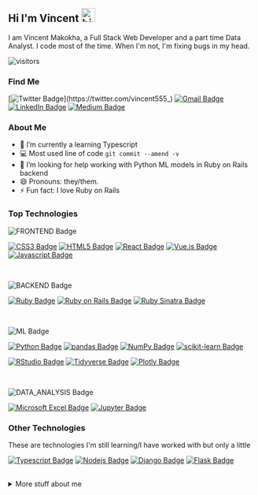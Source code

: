 ## Hi I'm Vincent <img src="https://user-images.githubusercontent.com/1303154/88677602-1635ba80-d120-11ea-84d8-d263ba5fc3c0.gif" width="28px" height="28px" alt="hi">

I am Vincent Makokha, a Full Stack Web Developer and a part time Data Analyst. I code most of the time. When I'm not, I'm fixing bugs in my head.

![visitors](https://visitor-badge.glitch.me/badge?page_id=vincexiv.vincexiv)


### Find Me

[![Twitter Badge](https://img.shields.io/badge/-vincent555__-1ca0f1?style=flat&labelColor=1ca0f1&logo=twitter&logoColor=white&link=https://twitter.com/vincent555_)](https://twitter.com/vincent555_) [![Gmail Badge](https://img.shields.io/badge/-makokhavomondi@gmail.com-EA4335?style=flat&labelColor=EA4335&logo=gmail&logoColor=white)](mailto:makokhavomondi@gmail.com) [![LinkedIn Badge](https://img.shields.io/badge/-vincent_makokha-0A66C2?style=flat&labelColor=0A66C2&logo=linkedin&logoColor=white)](https://www.linkedin.com/in/vincent-makokha/) [![Medium Badge](https://img.shields.io/badge/-makokha_omondi-000000?style=flat&labelColor=000000&logo=medium&logoColor=white)](https://medium.com/@vincent.makokha)

### About Me

- 🔭 I’m currently a learning Typescript
- :computer: Most used line of code `git commit --amend -v`
- 🤔 I’m looking for help working with Python ML models in Ruby on Rails backend
- 😄 Pronouns: they/them.
- ⚡ Fun fact: I love Ruby on Rails

### Top Technologies

<!-- TODO: Make technologies links takes you to repositories -->
![FRONTEND Badge](https://img.shields.io/badge/-FRONT_END-white?style=for-the-badge&labelColor=WHITE)
<br />

[![CSS3 Badge](https://img.shields.io/badge/-CSS-1572B6?style=for-the-badge&labelColor=black&logo=css3&logoColor=1572B6)](#) [![HTML5 Badge](https://img.shields.io/badge/-HTML-E34F26?style=for-the-badge&labelColor=black&logo=html5&logoColor=E34F26)](#)   [![React Badge](https://img.shields.io/badge/-React_Js-61DBFB?style=for-the-badge&labelColor=black&logo=react&logoColor=61DBFB)](#)  [![Vue.js Badge](https://img.shields.io/badge/-Vue_Js-4FC08D?style=for-the-badge&labelColor=black&logo=vuedotjs&logoColor=4FC08D)](#)  [![Javascript Badge](https://img.shields.io/badge/-Javascript-F0DB4F?style=for-the-badge&labelColor=black&logo=javascript&logoColor=F0DB4F)](#)

<br />

![BACKEND Badge](https://img.shields.io/badge/-BACK_END-white?style=for-the-badge&labelColor=WHITE)
<br />

[![Ruby Badge](https://img.shields.io/badge/-Ruby-CC342D?style=for-the-badge&labelColor=black&logo=ruby&logoColor=CC342D)](#)  [![Ruby on Rails Badge](https://img.shields.io/badge/-Ruby_on_Rails-CC0000?style=for-the-badge&labelColor=black&logo=rubyonrails&logoColor=CC0000)](#)  [![Ruby Sinatra Badge](https://img.shields.io/badge/-Sinatra-000000?style=for-the-badge&labelColor=black&logo=rubysinatra&logoColor=white)](#)

<br />

![ML Badge](https://img.shields.io/badge/-MACHINE_LEARNING-white?style=for-the-badge&labelColor=WHITE)
<br />

[![Python Badge](https://img.shields.io/badge/-Python-007acc?style=for-the-badge&labelColor=black&logo=python&logoColor=3776AB)](#)  [![pandas Badge](https://img.shields.io/badge/-Pandas-150458?style=for-the-badge&labelColor=black&logo=pandas&logoColor=150458)](#)  [![NumPy Badge](https://img.shields.io/badge/-NumPy-013243?style=for-the-badge&labelColor=black&logo=numpy&logoColor=013243)](#)  [![scikit-learn Badge](https://img.shields.io/badge/-SckikitLearn-F7931E?style=for-the-badge&labelColor=black&logo=scikitlearn&logoColor=F7931E)](#)

[![RStudio Badge](https://img.shields.io/badge/-R-75AADB?style=for-the-badge&labelColor=black&logo=rstudio&logoColor=75AADB)](#)  [![Tidyverse Badge](https://img.shields.io/badge/-Tydiverse-1A162D?style=for-the-badge&labelColor=black&logo=tidyverse&logoColor=#1A162D)](#)  [![Plotly Badge](https://img.shields.io/badge/-Plotly-3F4F75?style=for-the-badge&labelColor=black&logo=plotly&logoColor=3F4F75)](#)

<br />

![DATA_ANALYSIS Badge](https://img.shields.io/badge/-DATA_ANALYSIS-white?style=for-the-badge&labelColor=WHITE)
<br />

[![Microsoft Excel Badge](https://img.shields.io/badge/-Microsoft_Excel-217346?style=for-the-badge&labelColor=black&logo=microsoftexcel&logoColor=217346)](#) [![Jupyter Badge](https://img.shields.io/badge/-=Jupyter_Notebook-F37626?style=for-the-badge&labelColor=black&logo=jupyter&logoColor=F37626)](#)


### Other Technologies
These are technologies I'm still learning/I have worked with but only a little
<br />

[![Typescript Badge](https://img.shields.io/badge/-Typescript-3178C6?style=for-the-badge&labelColor=black&logo=typescript&logoColor=3178C6)](#)  [![Nodejs Badge](https://img.shields.io/badge/-NodeJs-3776AB?style=for-the-badge&labelColor=black&logo=node.js&logoColor=3776AB)](#)  [![Django Badge](https://img.shields.io/badge/-Django-092E20?style=for-the-badge&labelColor=black&logo=django&logoColor=092E20)](#)  [![Flask Badge](https://img.shields.io/badge/-Flask-000000?style=for-the-badge&labelColor=black&logo=flask&logoColor=white)](#)  

<br />

<details>
<summary>
  More stuff about me
</summary>

<br >


#### Github Stats

![Vincent's github stats](https://github-readme-stats.vercel.app/api?username=vincexiv&count_private=true&theme=tokyonight&hide=contribs,prs)
  

<!-- #### My Github stats

![Vincent's GitHub stats](https://github-readme-stats.vercel.app/api?username=vincexiv&show_icons=true&theme=tokyonight) -->

#### Most Used Languages

[![Top Langs](https://github-readme-stats.vercel.app/api/top-langs/?username=vincexiv&layout=compact&theme=tokyonight&hide=html)](https://github.com/anuraghazra/github-readme-stats)

> **Note** Top languages is only a metric of the languages my public code consists of and doesn't reflect expertice or skill level.

<!-- #### Github contribution graph

[![Vincent's github activity graph](https://github-readme-activity-graph.cyclic.app/graph?username=vincexiv&theme=tokyonight)](https://github.com/vincexiv/github-readme-activity-graph) -->
  

<!-- Important sites
1. https://raw.githubusercontent.com/ipenywis/ipenywis/master/README.md
2. shields.io
3. https://github.com/alexandresanlim/Badges4-README.md-Profile
4. https://github.com/simple-icons/simple-icons/blob/develop/slugs.md
5. https://simpleicons.org/?q=typescript
-->
